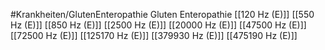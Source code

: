 #Krankheiten/GlutenEnteropathie
Gluten Enteropathie
[[120 Hz (E)]]
[[550 Hz (E)]]
[[850 Hz (E)]]
[[2500 Hz (E)]]
[[20000 Hz (E)]]
[[47500 Hz (E)]]
[[72500 Hz (E)]]
[[125170 Hz (E)]]
[[379930 Hz (E)]]
[[475190 Hz (E)]]